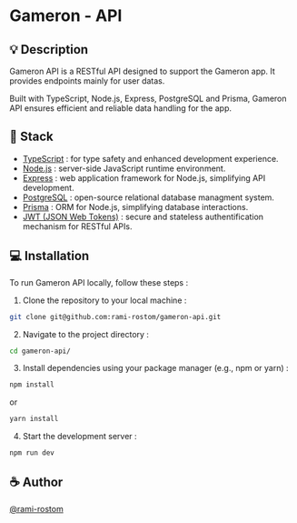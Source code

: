 # Gameron - API

## :bulb: Description

Gameron API is a RESTful API designed to support the Gameron app. It provides endpoints mainly for user datas.
<br />

Built with TypeScript, Node.js, Express, PostgreSQL and Prisma, Gameron API ensures efficient and reliable data handling for the app.
<br />

## :robot: Stack

- [TypeScript](https://www.typescriptlang.org/) : for type safety and enhanced development experience.
- [Node.js](https://nodejs.org/en) : server-side JavaScript runtime environment.
- [Express](https://expressjs.com/) : web application framework for Node.js, simplifying API development.
- [PostgreSQL](https://www.postgresql.org/) : open-source relational database managment system.
- [Prisma](https://sequelize.org/) : ORM for Node.js, simplifying database interactions.
- [JWT (JSON Web Tokens)](https://jwt.io) : secure and stateless authentification mechanism for RESTful APIs.

## :computer: Installation

To run Gameron API locally, follow these steps :

1. Clone the repository to your local machine :

```bash
git clone git@github.com:rami-rostom/gameron-api.git
```

2. Navigate to the project directory :

```bash
cd gameron-api/
```

3. Install dependencies using your package manager (e.g., npm or yarn) :

```bash
npm install
```

or

```bash
yarn install
```

4. Start the development server :

```bash
npm run dev
```

## :coffee: Author

[@rami-rostom](https://github.com/rami-rostom)
